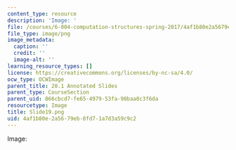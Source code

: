 ```yaml
---
content_type: resource
description: 'Image: '
file: /courses/6-004-computation-structures-spring-2017/4af1b80e2a5679eb8fd71a7d3a59c9c2_Slide19.png
file_type: image/png
image_metadata:
  caption: ''
  credit: ''
  image-alt: ''
learning_resource_types: []
license: https://creativecommons.org/licenses/by-nc-sa/4.0/
ocw_type: OCWImage
parent_title: 20.1 Annotated Slides
parent_type: CourseSection
parent_uid: 866cbcd7-fe65-4979-53fa-90baa0c3f6da
resourcetype: Image
title: Slide19.png
uid: 4af1b80e-2a56-79eb-8fd7-1a7d3a59c9c2
---
```

Image: 